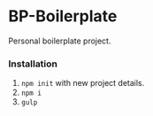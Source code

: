 # BP-Boilerplate
Personal boilerplate project.

### Installation
1. `npm init` with new project details.
1. `npm i`
1. `gulp`